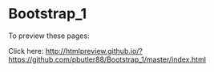 # Bootstrap_1
To preview these pages:

Click here:
http://htmlpreview.github.io/?https://github.com/pbutler88/Bootstrap_1/master/index.html
